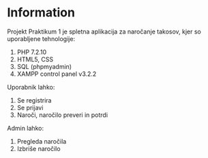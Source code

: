 # Information

Projekt Praktikum 1 je spletna aplikacija za naročanje takosov, kjer so uporabljene tehnologije:

  1. PHP 7.2.10
  2. HTML5, CSS
  3. SQL (phpmyadmin)
  4. XAMPP control panel v3.2.2

Uporabnik lahko:

  1. Se registrira
  2. Se prijavi
  3. Naroči, naročilo preveri in potrdi

Admin lahko:

  1. Pregleda naročila
  2. Izbriše naročilo
